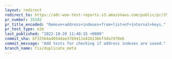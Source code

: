 ```yaml
---
layout: redirect
redirect_to: https://a8c-woo-test-reports.s3.amazonaws.com/public/pr/35192/e2e/index.html
pr_number: 35192
pr_title_encoded: "Remove+address+indexes+from+list+of+internal+keys."
pr_test_type: e2e
last_published: "2022-10-20 11:48:15 +0000"
commit_sha: bf325b4a4054dae3769411e41b13bbf3da7d70e6
commit_message: "Add tests for checking if address indexes are saved."
branch_name: fix/duplicate_meta
---
```

